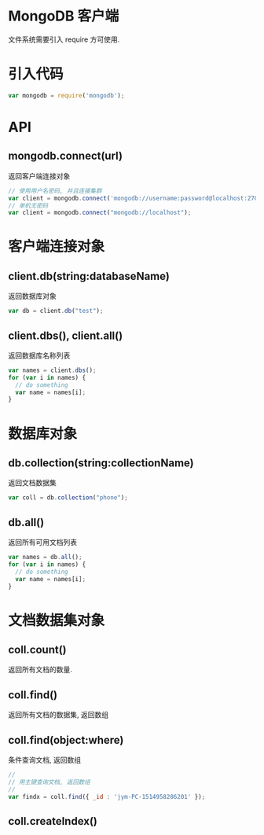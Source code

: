 # MongoDB 客户端

文件系统需要引入 require 方可使用.


# 引入代码


```javascript
var mongodb = require('mongodb');
```


# API

## mongodb.connect(url)

返回客户端连接对象

```javascript
// 使用用户名密码, 并且连接集群
var client = mongodb.connect('mongodb://username:password@localhost:27017,localhost:27018/?replicaSet=foo');
// 单机无密码
var client = mongodb.connect("mongodb://localhost");
```


# 客户端连接对象

## client.db(string:databaseName)

返回数据库对象

```javascript
var db = client.db("test");
```


## client.dbs(), client.all()

返回数据库名称列表

```javascript
var names = client.dbs();
for (var i in names) {
  // do something
  var name = names[i];
}
```


# 数据库对象

## db.collection(string:collectionName)

返回文档数据集

```javascript
var coll = db.collection("phone");
```


## db.all()

返回所有可用文档列表

```javascript
var names = db.all();
for (var i in names) {
  // do something
  var name = names[i];
}
```


# 文档数据集对象

## coll.count()

返回所有文档的数量.

## coll.find()

返回所有文档的数据集, 返回数组

## coll.find(object:where)

条件查询文档, 返回数组

```javascript
//
// 用主键查询文档, 返回数组
//
var findx = coll.find({ _id : 'jym-PC-1514958286201' });
```


## coll.createIndex()




